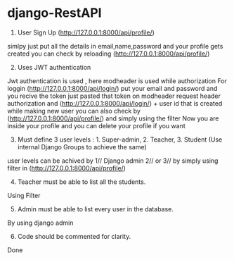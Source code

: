 # django-RestAPI
1. User Sign Up (http://127.0.0.1:8000/api/profile/)

simlpy just put all the details in email,name,password and your profile gets created you can check by reloading
(http://127.0.0.1:8000/api/profile/)

2. Uses JWT authentication

Jwt authentication is used , here modheader is used while authorization
For loggin (http://127.0.0.1:8000/api/login/)
put your email and password and you recive the token just pasted that token on modheader request header authorization and
(http://127.0.0.1:8000/api/login/) + user id that is created while making new user you can also check by  (http://127.0.0.1:8000/api/profile/) and simply using the filter
Now you are inside your profile and you can delete your profile if you want

3. Must define 3 user levels : 1. Super-admin, 2. Teacher, 3. Student (Use internal Django Groups to achieve the same)

 user levels can be achived by 1// Django admin 2// or 3// by simply using filter in (http://127.0.0.1:8000/api/profile/)


4. Teacher must be able to list all the students.

Using Filter

5. Admin must be able to list every user in the database.

By using django admin

6. Code should be commented for clarity.

Done
